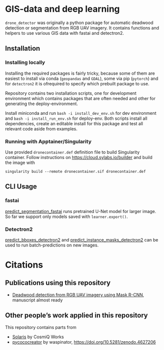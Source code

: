 
# GIS-data and deep learning

<!-- WARNING: THIS FILE WAS AUTOGENERATED! DO NOT EDIT! -->

`drone_detector` was originally a python package for automatic deadwood
detection or segmentation from RGB UAV imagery. It contains functions
and helpers to use various GIS data with fastai and detectron2.

## Installation

### Installing locally

Installing the required packages is fairly tricky, because some of them
are easiest to install via conda (`geopandas` and `GDAL`), some via pip
(`pytorch`) and for `detectron2` it is ofrequired to specify which
prebuilt package to use.

Repository contains two installation scripts, one for development
environment which contains packages that are often needed and other for
generating the deploy-environment.

Install miniconda and run `bash -i install_dev_env.sh` for dev
environment and `bash -i install_run_env.sh` for deploy-env. Both
scripts install all dependencies, create an editable install for this
package and test all relevant code aside from examples.

### Running with Apptainer/Singularity

Use provided `dronecontainer.def` definition file to build Singularity
container. Follow instructions on <https://cloud.sylabs.io/builder> and
build the image with

    singularity build --remote dronecontainer.sif dronecontainer.def

## CLI Usage

### fastai

[predict_segmentation_fastai](https://jaeeolma.github.io/drone_detector/engines.fastai.predict.html#predict_segmentation_fastai)
runs pretrained U-Net model for larger image. So far we support only
models saved with `learner.export()`.

### Detectron2

[predict_bboxes_detectron2](https://jaeeolma.github.io/drone_detector/engines.detectron2.predict.html#predict_bboxes_detectron2)
and
[predict_instance_masks_detectron2](https://jaeeolma.github.io/drone_detector/engines.detectron2.predict.html#predict_instance_masks_detectron2)
can be used to run batch-predictions on new images.

# Citations

## Publications using this repository

-   [Deadwood detection from RGB UAV imagery using Mask
    R-CNN](https://github.com/jaeeolma/maskrcnn-deadwood), manuscript
    almost ready

## Other people’s work applied in this repository

This repository contains parts from

-   [Solaris](https://github.com/CosmiQ/solaris) by CosmiQ Works
-   [pycococreator](https://github.com/waspinator/pycococreator) by
    waspinator, <https://doi.org/10.5281/zenodo.4627206>
